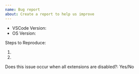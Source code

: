 ```yaml
---
name: Bug report
about: Create a report to help us improve
---
```

<!-- ⚠️⚠️ Do Not Delete This! bug_report_template ⚠️⚠️ -->
<!-- Please read our Rules of Conduct: https://opensource.microsoft.com/codeofconduct/ -->
<!-- Please search existing issues to avoid creating duplicates. -->

<!-- Use Help > Report Issue to prefill these. -->
- VSCode Version:
- OS Version:

Steps to Reproduce:

1.
2.

<!-- Launch with `code --disable-extensions` to check. -->
Does this issue occur when all extensions are disabled?: Yes/No
